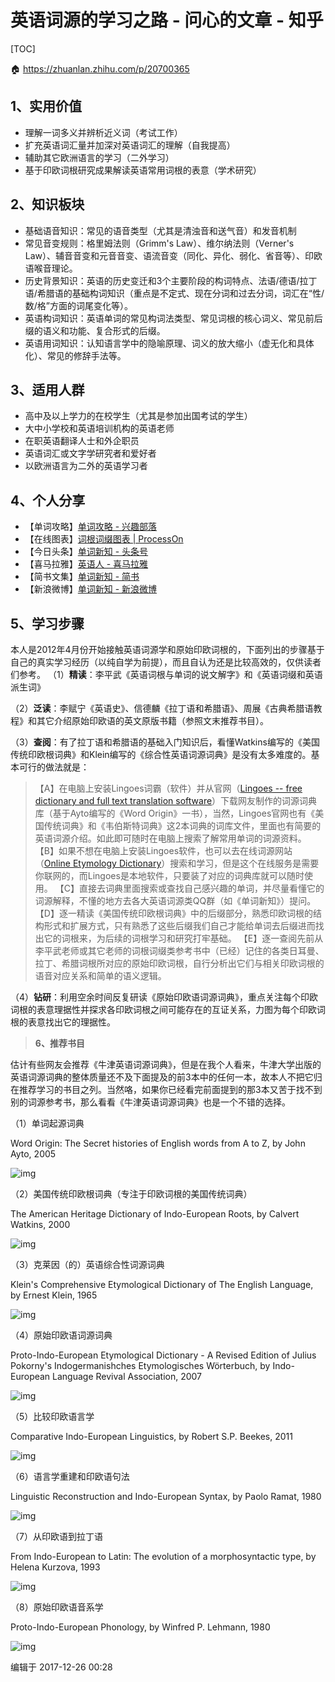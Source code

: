# 英语词源的学习之路 - 问心的文章 - 知乎

[TOC]

🏠 https://zhuanlan.zhihu.com/p/20700365



## 1、实用价值
- 理解一词多义并辨析近义词（考试工作）
- 扩充英语词汇量并加深对英语词汇的理解（自我提高）
- 辅助其它欧洲语言的学习（二外学习）
- 基于印欧词根研究成果解读英语常用词根的表意（学术研究）

## 2、知识板块
- 基础语音知识：常见的语音类型（尤其是清浊音和送气音）和发音机制
- 常见音变规则：格里姆法则（Grimm's Law）、维尔纳法则（Verner's Law）、辅音音变和元音音变、语流音变（同化、异化、弱化、省音等）、印欧语喉音理论。
- 历史背景知识：英语的历史变迁和3个主要阶段的构词特点、法语/德语/拉丁语/希腊语的基础构词知识（重点是不定式、现在分词和过去分词，词汇在“性/数/格”方面的词尾变化等）。
- 英语构词知识：英语单词的常见构词法类型、常见词根的核心词义、常见前后缀的语义和功能、复合形式的后缀。
- 英语用词知识：认知语言学中的隐喻原理、词义的放大缩小（虚无化和具体化）、常见的修辞手法等。


## 3、适用人群
- 高中及以上学力的在校学生（尤其是参加出国考试的学生）
- 大中小学校和英语培训机构的英语老师
- 在职英语翻译人士和外企职员
- 英语词汇或文字学研究者和爱好者
- 以欧洲语言为二外的英语学习者


## 4、个人分享
- 【单词攻略】[单词攻略 - 兴趣部落](https://link.zhihu.com/?target=http%3A//buluo.qq.com/p/barindex.html%3Fbid%3D294363)
- 【在线图表】[词根词缀图表 | ProcessOn](https://link.zhihu.com/?target=https%3A//www.processon.com/u/englishster)
- 【今日头条】[单词新知 - 头条号](https://link.zhihu.com/?target=http%3A//toutiao.com/m5495658338)
- 【喜马拉雅】[英语人 - 喜马拉雅](https://link.zhihu.com/?target=http%3A//www.ximalaya.com/11613493)
- 【简书文集】[单词新知 - 简书](https://link.zhihu.com/?target=http%3A//www.jianshu.com/users/c0e56f05e06d)
- 【新浪微博】[单词新知 - 新浪微博](https://link.zhihu.com/?target=http%3A//weibo.com/englishster)


## 5、学习步骤
本人是2012年4月份开始接触英语词源学和原始印欧词根的，下面列出的步骤基于自己的真实学习经历（以纯自学为前提），而且自认为还是比较高效的，仅供读者们参考。
（1）**精读**：李平武《英语词根与单词的说文解字》和《英语词缀和英语派生词》

（2）**泛读**：李赋宁《英语史》、信德麟《拉丁语和希腊语》、周展《古典希腊语教程》和其它介绍原始印欧语的英文原版书籍（参照文末推荐书目）。

（3）**查阅**：有了拉丁语和希腊语的基础入门知识后，看懂Watkins编写的《美国传统印欧根词典》和Klein编写的《综合性英语词源词典》是没有太多难度的。基本可行的做法就是：

> 【A】在电脑上安装Lingoes词霸（软件）并从官网（[Lingoes -- free dictionary and full text translation software](https://link.zhihu.com/?target=http%3A//www.lingoes.net/)）下载网友制作的词源词典库（基于Ayto编写的《Word Origin》一书），当然，Lingoes官网也有《美国传统词典》和《韦伯斯特词典》这2本词典的词库文件，里面也有简要的英语词源介绍。如此即可随时在电脑上搜索了解常用单词的词源资料。
> 【B】如果不想在电脑上安装Lingoes软件，也可以去在线词源网站（[Online Etymology Dictionary](https://link.zhihu.com/?target=http%3A//www.etymonline.com/)）搜索和学习，但是这个在线服务是需要你联网的，而Lingoes是本地软件，只要装了对应的词典库就可以随时使用。
> 【C】直接去词典里面搜索或查找自己感兴趣的单词，并尽量看懂它的词源解释，不懂的地方去各大英语词源类QQ群（如《单词新知》）提问。
> 【D】逐一精读《美国传统印欧根词典》中的后缀部分，熟悉印欧词根的结构形式和扩展方式，只有熟悉了这些后缀我们自己才能给单词去后缀进而找出它的词根来，为后续的词根学习和研究打牢基础。
> 【E】逐一查阅先前从李平武老师或其它老师的词根词缀类参考书中（已经）记住的各类日耳曼、拉丁、希腊词根所对应的原始印欧词根，自行分析出它们与相关印欧词根的语音对应关系和简单的语义逻辑。

（4）**钻研**：利用空余时间反复研读《原始印欧语词源词典》，重点关注每个印欧词根的表意理据性并探求各印欧词根之间可能存在的互证关系，力图为每个印欧词根的表意找出它的理据性。

> **6、推荐书目**

估计有些网友会推荐《牛津英语词源词典》，但是在我个人看来，牛津大学出版的英语词源词典的整体质量还不及下面提及的前3本中的任何一本，故本人不把它归在推荐学习的书目之列。当然咯，如果你已经看完前面提到的那3本又苦于找不到别的词源参考书，那么看看《牛津英语词源词典》也是一个不错的选择。

（1）单词起源词典

Word Origin: The Secret histories of English words from A to Z, by John Ayto, 2005

![img](../../pics/f7869980a2438e13ff3b7906e517429c%201440w.webp)

（2）美国传统印欧根词典（专注于印欧词根的美国传统词典）

The American Heritage Dictionary of Indo-European Roots, by Calvert Watkins, 2000

![img](../../../Assets/Pics/a6fbd60a0e4fc6e1f6eac2b6f1794975_1440w.webp)

（3）克莱因（的）英语综合性词源词典

Klein's Comprehensive Etymological Dictionary of The English Language, by Ernest Klein, 1965

![img](../../../Assets/Pics/0c680e22f209b537df928b780b53cc43_1440w.webp)

（4）原始印欧语词源词典

Proto-Indo-European Etymological Dictionary - A Revised Edition of Julius Pokorny's Indogermanishches Etymologisches Wörterbuch, by Indo-European Language Revival Association, 2007

![img](../../../Assets/Pics/ceb9918eeba73692416a22fd79dddbb6_1440w.webp)

（5）比较印欧语言学

Comparative Indo-European Linguistics, by Robert S.P. Beekes, 2011

![img](../../../Assets/Pics/9f5dc9d2c9b04128dda7b727b00aff64_1440w.webp)

（6）语言学重建和印欧语句法

Linguistic Reconstruction and Indo-European Syntax, by Paolo Ramat, 1980

![img](../../../Assets/Pics/3287efe15b3bc4dbb0e21762d5bc1cd1_1440w.jpeg)

（7）从印欧语到拉丁语

From Indo-European to Latin: The evolution of a morphosyntactic type, by Helena Kurzova, 1993

![img](../../../Assets/Pics/cdf6b074b161f42a7676d2205eef119d_1440w.jpeg)

（8）原始印欧语音系学

Proto-Indo-European Phonology, by Winfred P. Lehmann, 1980

![img](../../../Assets/Pics/b9a60dbf687362233664bcf43851969d_1440w.jpeg)



编辑于 2017-12-26 00:28